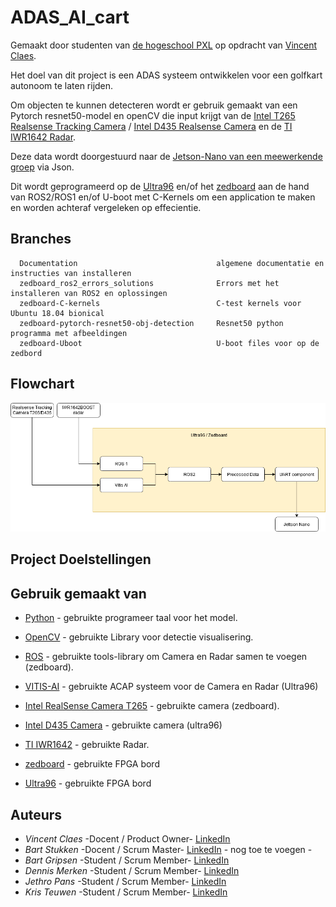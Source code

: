 # ADAS_AI_cart
Gemaakt door studenten van [de hogeschool PXL](https://www.pxl.be) op opdracht van [Vincent Claes](https://www.linkedin.com/in/vincentclaes/).

Het doel van dit project is een ADAS systeem ontwikkelen voor een golfkart autonoom te laten rijden.

Om objecten te kunnen detecteren wordt er gebruik gemaakt van een Pytorch resnet50-model en openCV die input krijgt van de [Intel T265 Realsense Tracking Camera](https://www.intelrealsense.com/tracking-camera-t265/) / [Intel D435 Realsense Camera](https://www.intelrealsense.com/depth-camera-d435/) en de [TI IWR1642 Radar](http://www.ti.com/tool/IWR1642BOOST).

Deze data wordt doorgestuurd naar de [Jetson-Nano van een meewerkende groep](https://github.com/KingAbad/Autonomous_Cart_2?fbclid=IwAR21YFBcbC4viqrMCfkstqgnDQ-sq7s7LPgTWAJHs7tx8XUIrGCixJqF12Q) via Json. 

Dit wordt geprogrameerd op de [Ultra96](http://zedboard.org/product/ultra96-v2-development-board) en/of het [zedboard](http://zedboard.org/product/zedboard) aan de hand van ROS2/ROS1 en/of U-boot met C-Kernels om een application te maken en worden achteraf vergeleken op effecientie.
## Branches
```
  Documentation                               algemene documentatie en instructies van installeren       
  zedboard_ros2_errors_solutions              Errors met het installeren van ROS2 en oplossingen
  zedboard-C-kernels                          C-test kernels voor Ubuntu 18.04 bionical
  zedboard-pytorch-resnet50-obj-detection     Resnet50 python programma met afbeeldingen
  zedboard-Uboot                              U-boot files voor op de zedbord
```
## Flowchart
<p align="center"><img src="flowchart.png"></p>

## Project Doelstellingen

## Gebruik gemaakt van

* [Python](https://www.python.org/) - gebruikte programeer taal voor het model.
* [OpenCV]() - gebruikte Library voor detectie visualisering.
* [ROS](https://www.ros.org/) - gebruikte tools-library om Camera en Radar samen te voegen (zedboard).
* [VITIS-AI](https://www.xilinx.com/products/design-tools/vitis/vitis-ai.html) - gebruikte ACAP systeem voor de Camera en Radar (Ultra96)

* [Intel RealSense Camera T265](https://www.intelrealsense.com/tracking-camera-t265/) - gebruikte camera (zedboard).
* [Intel D435 Camera](https://www.intelrealsense.com/depth-camera-d435/) - gebruikte camera (ultra96)
* [TI IWR1642](http://www.ti.com/tool/IWR1642BOOST) - gebruikte Radar.
* [zedboard](http://zedboard.org/product/zedboard) - gebruikte FPGA bord
* [Ultra96](http://zedboard.org/product/ultra96-v2-development-board) - gebruikte FPGA bord

## Auteurs
* *Vincent Claes*     -Docent / Product Owner- [LinkedIn](https://www.linkedin.com/in/vincentclaes/)
* *Bart Stukken*      -Docent / Scrum Master- [LinkedIn]() - nog toe te voegen -
* *Bart Gripsen*      -Student / Scrum Member- [LinkedIn](linkedin.com/in/bart-grispen-9634b1181)
* *Dennis Merken*     -Student / Scrum Member- [LinkedIn](linkedin.com/in/dennis-merken-93747719b)
* *Jethro Pans*       -Student / Scrum Member- [LinkedIn](https://www.linkedin.com/in/jethro-pans-67518b1a3/)
* *Kris Teuwen*       -Student / Scrum Member- [LinkedIn](https://www.linkedin.com/in/kris-teuwen-7292a4172/)
